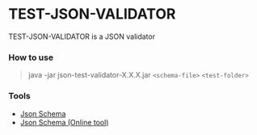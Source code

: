 # TEST-JSON-VALIDATOR

TEST-JSON-VALIDATOR is a JSON validator

### How to use
 
> java -jar json-test-validator-X.X.X.jar ```<schema-file>``` ```<test-folder>```

### Tools

- [Json Schema](https://json-schema.org)
- [Json Schema (Online tool)](https://jsonschema.net)
